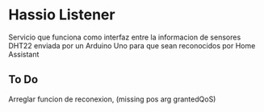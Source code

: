 # Hassio Listener

Servicio que funciona como interfaz entre la informacion de sensores DHT22 enviada por un Arduino Uno para que sean reconocidos por Home Assistant

## To Do

Arreglar funcion de reconexion, (missing pos arg grantedQoS)